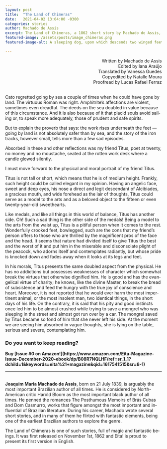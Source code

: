```yaml
---
layout: post
title:  "The Land of Chimeras"
date:   2021-04-02 13:04:00 -0300
categories: stories
author: Machado de Assis
excerpt: The Land of Chimeras, a 1862 short story by Machado de Assis, never before published in English, about what might not be exactly a flight of fancy
featured-image: /assets/posts/image_chimeras.png
featured-image-alt: A sleeping dog, upon which descends two winged feet and the brim of an ethereal garment

---
```


<div style="text-align: right">Written by Machado de Assis<br/>
Edited by Iana Araújo<br/>
Translated by Vanessa Guedes<br/>
Copyedited by Natalle Moura<br/>
Proofread by Lucas Rafael Ferraz</div>
<br/>

Cato re­gret­ted go­ing by sea a couple of times when he could have gone by land. The vir­tu­ous Ro­man was right. Am­phitrite’s af­fec­tions are vi­ol­ent, some­times even dread­ful. The deeds on the sea doubled in value be­cause of this cir­cum­stance. And it is also be­cause of it that pla­cid souls avoid sail­ing or, to speak more ad­equately, those of prudent and safe spir­its.

But to ex­plain the pro­verb that says: the work rises un­der­neath the feet — go­ing by land is not ab­so­lutely safer than by sea, and the story of the iron tracks, how­ever small, tells more than a few sad epis­odes.

Ab­sorbed in these and other re­flec­tions was my friend Titus, poet at twenty, no money and no mous­tache, seated at the rot­ten work desk where a candle glowed si­lently.

I must move for­ward to the phys­ical and moral por­trait of my friend Titus.

Titus is not tall or short, which means that he is of me­dium height. Frankly, such height could be called el­eg­ant in my opin­ion. Hav­ing an an­gelic face, sweet and deep eyes, his nose a dir­ect and le­git des­cend­ant of Al­cibi­ades, a gra­cious mouth, and wide fore­head as the lair of thoughts, Titus could serve as a model to the arts and as a be­loved ob­ject to the fif­teen or even twenty-year-old sweet­hearts.

Like medals, and like all things in this world of bal­ance, Titus has an­other side. Oh! Such a sad thing is the other side of the medals! Be­ing a model to the arts from the waist up, Titus is a pi­ti­ful per­son when it comes to the rest. Won­der­fully crooked feet, bow­legged, such are the cons that my friend’s per­son of­fers to those who are thrilled by the mag­ni­fi­cent pros of the face and the head. It seems that nature had di­vided it­self to give Titus the best and the worst of it and put him in the miser­able and dis­con­sol­ate plight of the pea­cock, who ad­orns it­self and con­tem­plates ra­di­antly, but whose pride is knocked down and fades away when it looks at its legs and feet.

In his mor­als, Titus presents the same doubled as­pect from the phys­ical. He has no ad­dic­tions but pos­sesses weak­nesses of char­ac­ter which some­what break the vir­tues that oth­er­wise dig­ni­fied him. He is good and has the evan­gel­ical vir­tue of char­ity; he knows, like the di­vine Mas­ter, to break the bread of sub­sist­ence and feed the hungry with the true joy of con­science and heart. Moreover, it is not re­por­ted that he would ever harm the most im­per­tin­ent an­imal, or the most in­solent man, two identical things, in the short days of his life. On the con­trary, it is said that his pity and good in­stincts once led him to be al­most crushed while try­ing to save a mon­grel who was sleep­ing in the street and al­most got run over by a car. The mon­grel saved by Titus be­came so fond of him that she never left his side. At the mo­ment we are see­ing him ab­sorbed in vague thoughts, she is ly­ing on the table, ser­i­ous and severe, con­tem­plat­ing him.

<h3>Do you want to keep reading?</h3>
<strong>Buy [Issue #0 on Amazon!](https://www.amazon.com/Eita-Magazine-Issue-December-2020-ebook/dp/B08R7NQLHF/ref=sr_1_1?dchild=1&keywords=eita%21+magazine&qid=1617541515&sr=8-1)   </strong>

<br/>

***

<br/>**Joa­quim Maria Machado de As­sis**, born on 21 July 1839, is ar­gu­ably the most im­port­ant Brazilian au­thor of all times. He is con­sidered by North-Amer­ican critic Har­old Bloom as the most im­port­ant black au­thor of all times. He penned the ro­mances The Posthum­ous Mem­oirs of Brás Cu­bas and Dom Cas­murro, works that fig­ure amongst the most im­port­ant and in­flu­en­tial of Brazilian lit­er­at­ure. Dur­ing his ca­reer, Machado wrote sev­eral short stor­ies, and in many of them he flir­ted with fant­astic ele­ments, be­ing one of the earli­est Brazilian au­thors to ex­plore the genre.

The Land of Chi­meras is one of such stor­ies, full of ma­gic and fant­astic be­ings. It was first re­leased on Novem­ber 1st, 1862 and Eita! is proud to present its first ver­sion in Eng­lish.